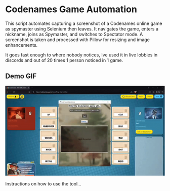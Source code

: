 
# Codenames Game Automation

This script automates capturing a screenshot of a Codenames online game as spymaster using Selenium then leaves.
It navigates the game, enters a nickname, joins as Spymaster, and switches to Spectator mode. 
A screenshot is taken and processed with Pillow for resizing and image enhancements.

It goes fast enough to where nobody notices, Ive used it in live lobbies in discords and out of 20 times 1 person noticed in 1 game.
## Demo GIF

<img src="codenamescheat.gif" alt="Demo" width="1000" />

Instructions on how to use the tool...

